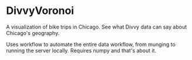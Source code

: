 DivvyVoronoi
============

A visualization of bike trips in Chicago. See what Divvy data can say about Chicago's geography.

Uses workflow to automate the entire data workflow, from munging to running the server locally. Requires numpy and that's about it.